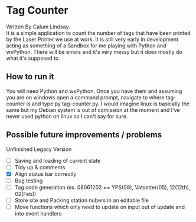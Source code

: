# Tag Counter
Written By Calum Lindsay.  
 It is a simple application to count the number of tags that have been printed by the Laser Printer we use at work. It is still very early in development acting as something of a Sandbox for me playing with Python and wxPython. There will be errors and it's very messy but it does mostly do what it's supposed to.

## How to run it
You will need Python and wxPython. Once you have them and assuming you are on windows open a command prompt, navigate to where tag-counter is and type py tag-counter.py. I would imagine linux is basically the same but my Debian system is out of comission at the moment and I've never used python on linux so I can't say for sure.

## Possible future improvements / problems

Unfinished Legacy Version

- [ ] Saving and loading of current state
- [ ] Tidy up & comments
- [x] Align status bar correctly
- [ ] Bug testing
- [ ] Tag code generation (ex. 08061202 == YPS(08), Vatsetter(05), 12(12th), 02(Feb))
- [ ] Store site and Packing station nubers in an editable file
- [ ] Move functions which only need to update on input out of update and into event handlers